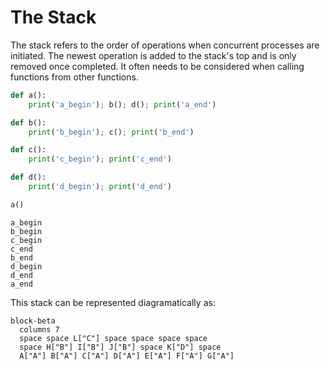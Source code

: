 # The Stack
The stack refers to the order of operations when concurrent processes are initiated.
The newest operation is added to the stack's top and is only removed once completed.
It often needs to be considered when calling functions from other functions.
```python
def a():
    print('a_begin'); b(); d(); print('a_end')

def b():
    print('b_begin'); c(); print('b_end')

def c():
    print('c_begin'); print('c_end')

def d():
    print('d_begin'); print('d_end')

a()
```
```
a_begin
b_begin
c_begin
c_end
b_end
d_begin
d_end
a_end
```

This stack can be represented diagramatically as: 
```mermaid
block-beta
  columns 7
  space space L["C"] space space space space 
  space H["B"] I["B"] J["B"] space K["D"] space 
  A["A"] B["A"] C["A"] D["A"] E["A"] F["A"] G["A"]
```
